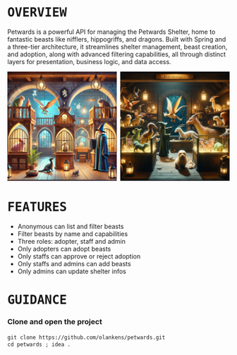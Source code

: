 # <samp>OVERVIEW</samp>

Petwards is a powerful API for managing the Petwards Shelter, home to fantastic beasts like nifflers, hippogriffs, and dragons. Built with Spring and a three-tier architecture, it streamlines shelter management, beast creation, and adoption, along with advanced filtering capabilities, all through distinct layers for presentation, business logic, and data access.

<img src="assets/img1.png" width="49.25%"/><img src="assets/img0.png" width="1.5%"/><img src="assets/img2.png" width="49.25%"/>

# <samp>FEATURES</samp>

- Anonymous can list and filter beasts
- Filter beasts by name and capabilities
- Three roles: adopter, staff and admin
- Only adopters can adopt beasts
- Only staffs can approve or reject adoption
- Only staffs and admins can add beasts
- Only admins can update shelter infos

# <samp>GUIDANCE</samp>

### Clone and open the project

```shell
git clone https://github.com/olankens/petwards.git
cd petwards ; idea .
```
